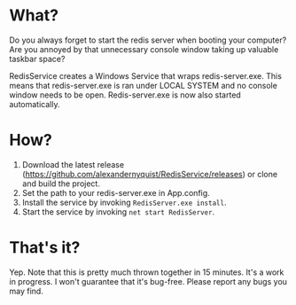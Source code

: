 What?
============
Do you always forget to start the redis server when booting your computer? Are you annoyed by that unnecessary console window
taking up valuable taskbar space?

RedisService creates a Windows Service that wraps redis-server.exe.
This means that redis-server.exe is ran under LOCAL SYSTEM and no console window needs to be open. Redis-server.exe is now also started automatically.

How?
============

1. Download the latest release (https://github.com/alexandernyquist/RedisService/releases) or clone and build the project.
2. Set the path to your redis-server.exe in App.config.
3. Install the service by invoking `RedisServer.exe install`.
4. Start the service by invoking `net start RedisServer`.

That's it?
============
Yep. Note that this is pretty much thrown together in 15 minutes. It's a work in progress. I won't guarantee that it's bug-free. Please report any bugs you may find.
